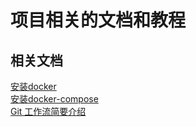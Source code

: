 # 项目相关的文档和教程

## 相关文档
[安装docker](https://docs.docker.com/engine/install/)  
[安装docker-compose](https://docs.docker.com/compose/install/)  
[Git 工作流简要介绍](https://github.com/4ddl/docs/blob/master/git.md)
